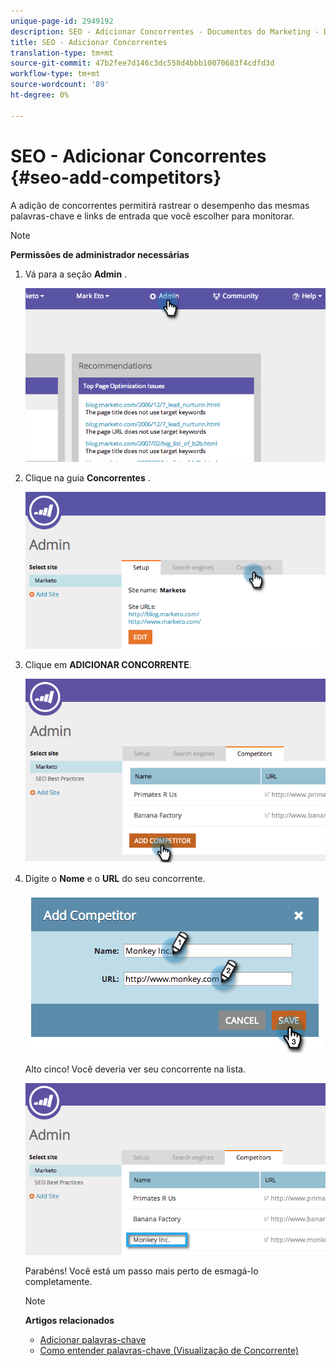 ```yaml
---
unique-page-id: 2949192
description: SEO - Adicionar Concorrentes - Documentos do Marketing - Documentação do produto
title: SEO - Adicionar Concorrentes
translation-type: tm+mt
source-git-commit: 47b2fee7d146c3dc558d4bbb10070683f4cdfd3d
workflow-type: tm+mt
source-wordcount: '89'
ht-degree: 0%

---
```



# SEO - Adicionar Concorrentes {#seo-add-competitors}

A adição de concorrentes permitirá rastrear o desempenho das mesmas palavras-chave e links de entrada que você escolher para monitorar.

>[!NOTE]
>
>**Permissões de administrador necessárias**

1. Vá para a seção **Admin** .

   ![](assets/image2014-9-17-21-3a12-3a15.png)

1. Clique na guia **Concorrentes** .

   ![](assets/image2014-9-17-21-3a12-3a31.png)

1. Clique em **ADICIONAR CONCORRENTE**.

   ![](assets/image2014-9-17-21-3a12-3a38.png)

1. Digite o **Nome** e o **URL** do seu concorrente.

   ![](assets/image2014-9-17-21-3a13-3a5.png)

   Alto cinco! Você deveria ver seu concorrente na lista.

   ![](assets/image2014-9-17-21-3a13-3a14.png)

   Parabéns! Você está um passo mais perto de esmagá-lo completamente.

   >[!NOTE]
   >
   >**Artigos relacionados**
   >
   >    
   >    
   >    * [Adicionar palavras-chave](../../../../product-docs/additional-apps/seo/keywords/seo-add-keywords.md)
   >    * [Como entender palavras-chave (Visualização de Concorrente)](../../../../product-docs/additional-apps/seo/keywords/seo-understanding-keywords.md)


